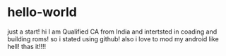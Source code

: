 # hello-world
just a start!
hi I am Qualified CA from India and intertsted in coading and building roms!
so i stated using github!
also i love to mod my android like hell!
thas it!!!!
